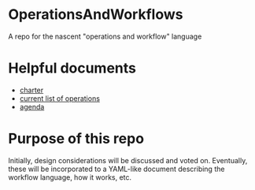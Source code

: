 # OperationsAndWorkflows
A repo for the nascent "operations and workflow" language

# Helpful documents

- [charter](https://docs.google.com/document/d/18PcTAJkbcuzIYf2jDxhhUv4xmAfe58qhccS0UHjODwA/edit?usp=sharing)
- [current list of operations](https://docs.google.com/document/d/1AUWsMrCXhyvmkTRodhQc7XWqH019d1hw3n70_M1oRcA/edit?usp=sharing)
- [agenda](https://docs.google.com/document/d/1nXkk3ItKWf4bW0YbGVqUs1rMbDKrfyxkHXTVy9t1J7c/edit?usp=sharing)

# Purpose of this repo
Initially, design considerations will be discussed and voted on. Eventually, these will be incorporated to a YAML-like document describing the workflow language, how it works, etc.
